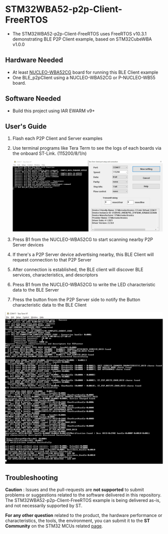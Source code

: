 # STM32WBA52-p2p-Client-FreeRTOS

* The STM32WBA52-p2p-Client-FreeRTOS uses FreeRTOS v10.3.1 demonstrating BLE P2P Client example, based on STM32CubeWBA v1.0.0

## Hardware Needed

  * At least [NUCLEO-WBA52CG](https://www.st.com/en/evaluation-tools/p-nucleo-wb55.html) board for running this BLE Client example
  * One BLE_p2pClient using a NUCLEO-WBA52CG or P-NUCLEO-WB55 board.

## Software Needed

  * Build this project using IAR EWARM v9+

## User's Guide

1) Flash each P2P Client and Server examples

2) Use terminal programs like Tera Term to see the logs of each boards via the onboard ST-Link. (115200/8/1/n)

    ![TeraTerm - BLE init logs](Utilities/Media/log0.jpg)

3) Press B1 from the NUCLEO-WBA52CG to start scanning nearby P2P Server devices

4) If there's a P2P Server device advertising nearby, this BLE Client will request connection to that P2P Server

5) After connection is established, the BLE client will discover BLE services, characteristics, and descriptors

6) Press B1 from the NUCLEO-WBA52CG to write the LED characteristic data to the BLE Server

7) Press the button from the P2P Server side to notify the Button characteristic data to the BLE Client

![TeraTerm - BLE init logs](Utilities/Media/log1.jpg)

## Troubleshooting

**Caution** : Issues and the pull-requests are **not supported** to submit problems or suggestions related to the software delivered in this repository. The STM32WBA52-p2p-Client-FreeRTOS example is being delivered as-is, and not necessarily supported by ST.

**For any other question** related to the product, the hardware performance or characteristics, the tools, the environment, you can submit it to the **ST Community** on the STM32 MCUs related [page](https://community.st.com/s/topic/0TO0X000000BSqSWAW/stm32-mcus).